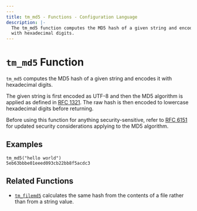 ```yaml
---
---
title: tm_md5 - Functions - Configuration Language
description: |-
  The tm_md5 function computes the MD5 hash of a given string and encodes it
  with hexadecimal digits.
---
```


# `tm_md5` Function

`tm_md5` computes the MD5 hash of a given string and encodes it with
hexadecimal digits.

The given string is first encoded as UTF-8 and then the MD5 algorithm is applied
as defined in [RFC 1321](https://tools.ietf.org/html/rfc1321). The raw hash is
then encoded to lowercase hexadecimal digits before returning.

Before using this function for anything security-sensitive, refer to
[RFC 6151](https://tools.ietf.org/html/rfc6151) for updated security
considerations applying to the MD5 algorithm.

## Examples

```
tm_md5("hello world")
5eb63bbbe01eeed093cb22bb8f5acdc3
```

## Related Functions

* [`tm_filemd5`](./tm_filemd5.md) calculates the same hash from
  the contents of a file rather than from a string value.
